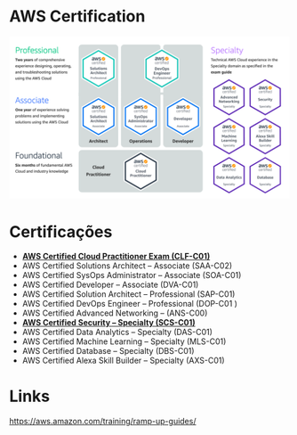 

# **AWS Certification**

![Amazon Web Services :: Pearson VUE](./imagens/aws)

# **Certificações**

- **[AWS Certified Cloud Practitioner Exam (CLF-C01)](https://github.com/devfuckops/Treinamentos/tree/main/AWS%20Certification/AWS%20Certified%20Cloud%20Practitioner%20(CLF-C01))**
- AWS Certified Solutions Architect – Associate (SAA-C02)
- AWS Certified SysOps Administrator – Associate (SOA-C01)
- AWS Certified Developer – Associate (DVA-C01)
- AWS Certified Solution Architect – Professional (SAP-C01)
- AWS Certified DevOps Engineer – Professional (DOP-C01 )
- AWS Certified Advanced Networking – (ANS-C00)
- **[AWS Certified Security – Specialty (SCS-C01)](https://github.com/devfuckops/Treinamentos/tree/main/AWS%20Certification/AWS%20Certified%20Security%20Specialty%20(SCS-C01))**
- AWS Certified Data Analytics – Specialty (DAS-C01)
- AWS Certified Machine Learning – Specialty (MLS-C01)
- AWS Certified Database – Specialty (DBS-C01)
- AWS Certified Alexa Skill Builder – Specialty (AXS-C01)



# **Links** 

https://aws.amazon.com/training/ramp-up-guides/

